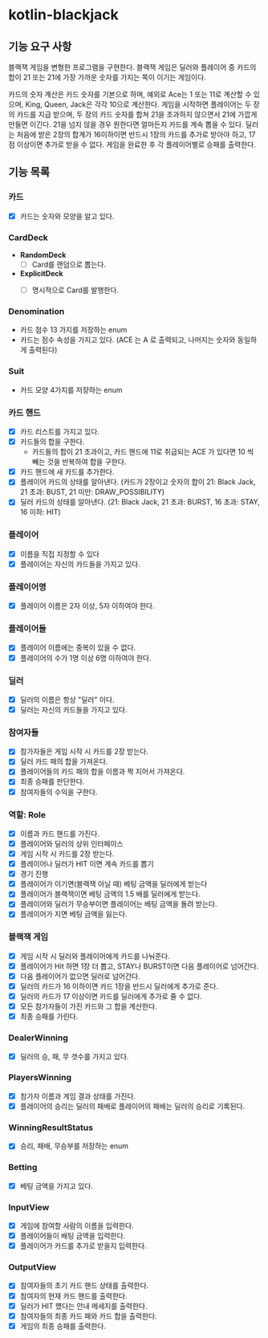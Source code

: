 # kotlin-blackjack

## 기능 요구 사항

블랙잭 게임을 변형한 프로그램을 구현한다. 블랙잭 게임은 딜러와 플레이어 중 카드의 합이 21 또는 21에 가장 가까운 숫자를 가지는 쪽이 이기는 게임이다.

카드의 숫자 계산은 카드 숫자를 기본으로 하며, 예외로 Ace는 1 또는 11로 계산할 수 있으며, King, Queen, Jack은 각각 10으로 계산한다.
게임을 시작하면 플레이어는 두 장의 카드를 지급 받으며, 두 장의 카드 숫자를 합쳐 21을 초과하지 않으면서 21에 가깝게 만들면 이긴다. 21을 넘지 않을 경우 원한다면 얼마든지 카드를 계속 뽑을 수 있다.
딜러는 처음에 받은 2장의 합계가 16이하이면 반드시 1장의 카드를 추가로 받아야 하고, 17점 이상이면 추가로 받을 수 없다.
게임을 완료한 후 각 플레이어별로 승패를 출력한다.

## 기능 목록

### 카드

- [X] 카드는 숫자와 모양을 알고 있다.

### CardDeck

- **RandomDeck**
  - [ ] Card를 랜덤으로 뽑는다.
- **ExplicitDeck** 
  - [ ] 명시적으로 Card를 발행한다.


### Denomination
- 카드 점수 13 가지를 저장하는 enum
- 카드는 점수 속성을 가지고 있다. (ACE 는 A 로 출력되고, 나머지는 숫자와 동일하게 출력된다)

### Suit
- 카드 모양 4가지를 저장하는 enum

### 카드 핸드

- [X] 카드 리스트를 가지고 있다.
- [X] 카드들의 합을 구한다. 
  - 카드들의 합이 21 초과이고, 카드 핸드에 11로 취급되는 ACE 가 있다면 10 씩 빼는 것을 반복하여 합을 구한다.
- [X] 카드 핸드에 새 카드를 추가한다.
- [X] 플레이어 카드의 상태를 알아낸다. (카드가 2장이고 숫자의 합이 21: Black Jack, 21 초과: BUST, 21 미만: DRAW_POSSIBILITY)
- [X] 딜러 카드의 상태를 알아낸다. (21: Black Jack, 21 초과: BURST, 16 초과: STAY, 16 이하: HIT)

### 플레이어

- [X] 이름을 직접 지정할 수 있다
- [X] 플레이어는 자신의 카드들을 가지고 있다.

### 플레이어명
- [X] 플레이어 이름은 2자 이상, 5자 이하여야 한다.

### 플레이어들
- [X] 플레이어 이름에는 중복이 있을 수 없다.
- [X] 플레이어의 수가 1명 이상 6명 이하여야 한다.

### 딜러

- [X] 딜러의 이름은 항상 "딜러" 이다.
- [X] 딜러는 자신의 카드들을 가지고 있다.

### 참여자들

- [X] 참가자들은 게임 시작 시 카드를 2장 받는다.
- [X] 딜러 카드 패의 합을 가져온다.
- [X] 플레이어들의 카드 패의 합을 이름과 짝 지어서 가져온다. 
- [X] 최종 승패를 판단한다.
- [X] 참여자들의 수익을 구한다.

### 역할: Role

- [X] 이름과 카드 핸드를 가진다.
- [X] 플레이어와 딜러의 상위 인터페이스
- [X] 게임 시작 시 카드를 2장 받는다.
- [X] 플레이어나 딜러가 HIT 이면 계속 카드를 뽑기
- [X] 경기 진행
- [X] 플레이어가 이기면(블랙잭 아닐 때) 베팅 금액을 딜러에게 받는다
- [X] 플레이어가 블랙잭이면 베팅 금액의 1.5 배를 딜러에게 받는다.
- [X] 플레이어와 딜러가 무승부이면 플레이어는 베팅 금액을 돌려 받는다.
- [X] 플레이어가 지면 베팅 금액을 잃는다.

### 블랙잭 게임

- [X] 게임 시작 시 딜러와 플레이어에게 카드를 나눠준다.
- [X] 플레이어가 Hit 하면 1장 더 뽑고, STAY나 BURST이면 다음 플레이어로 넘어간다.
- [X] 다음 플레이어가 없으면 딜러로 넘어간다.
- [X] 딜러의 카드가 16 이하이면 카드 1장을 반드시 딜러에게 추가로 준다.
- [X] 딜러의 카드가 17 이상이면 카드를 딜러에게 추가로 줄 수 없다.
- [X] 모든 참가자들이 가진 카드와 그 합을 계산한다.
- [X] 최종 승패를 가린다.

### DealerWinning
- [X] 딜러의 승, 패, 무 갯수를 가지고 있다.

### PlayersWinning
- [X] 참가자 이름과 게임 결과 상태를 가진다.
- [X] 플레이어의 승리는 딜러의 패배로 플레이어의 패배는 딜러의 승리로 기록된다.

### WinningResultStatus
- [X] 승리, 패배, 무승부를 저장하는 enum

### Betting
- [X] 베팅 금액을 가지고 있다.

###  InputView
- [X] 게임에 참여할 사람의 이름을 입력한다.
- [X] 플레이어들이 배팅 금액을 입력한다.
- [X] 플레이어가 카드를 추가로 받을지 입력한다.

### OutputView

- [X] 참여자들의 초기 카드 핸드 상태를 출력한다.
- [X] 참여자의 현재 카드 핸드를 출력한다.
- [X] 딜러가 HIT 헀다는 안내 메세지를 출력한다.
- [X] 참여자들의 최종 카드 패와 카드 합을 출력한다.
- [X] 게임의 최종 승패를 출력한다.
